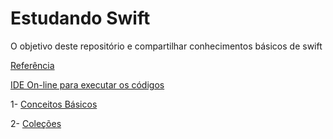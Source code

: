 # Estudando Swift 
O objetivo deste repositório e compartilhar conhecimentos básicos de swift

[Referência](https://docs.swift.org/swift-book/LanguageGuide/TheBasics.html)

[IDE On-line para executar os códigos ](http://online.swiftplayground.run/)

1- [Conceitos Básicos](https://github.com/RobertosMartins/estudandoSwift/blob/master/basico.md)

2- [Coleções](https://github.com/RobertosMartins/estudandoSwift/blob/master/colecoes.md)
